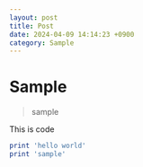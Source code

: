 ```yaml
---
layout: post
title: Post
date: 2024-04-09 14:14:23 +0900
category: Sample
---
```

# Sample
> sample

This is code
```ruby
print 'hello world'
print 'sample'
```